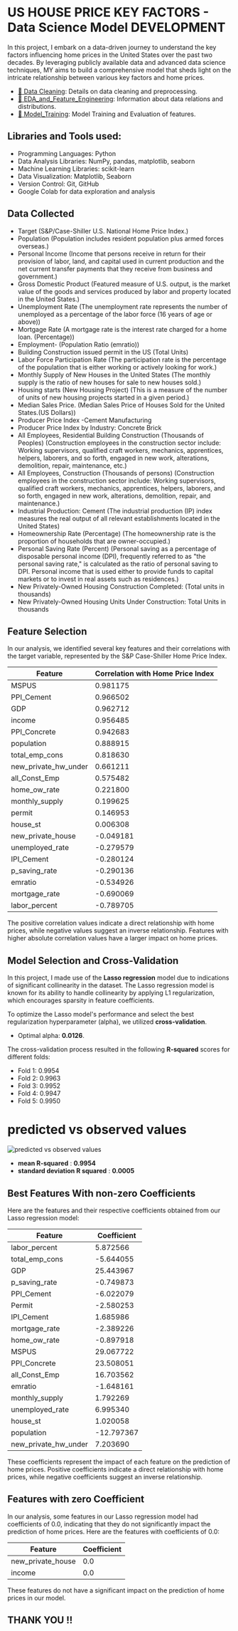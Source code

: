 # US HOUSE PRICE KEY FACTORS - Data Science Model DEVELOPMENT 

In this project, I embark on a data-driven journey to understand the key factors influencing home prices in the United States over the past two decades. By leveraging publicly available data and advanced data science techniques, MY aims to build a comprehensive model that sheds light on the intricate relationship between various key factors and home prices.

- [🔗 Data Cleaning](https://colab.research.google.com/drive/1YoTJzHTePaPhwS-DM2VneieLBCxyJOAR?usp=sharing): Details on data cleaning and preprocessing.
- [🔗 EDA_and_Feature_Engineering](https://colab.research.google.com/drive/1ExOaY0WC44ibqWGv7AvZlxaca0onzswg?usp=sharing): Information about data relations and distributions.
- [🔗 Model_Training](https://colab.research.google.com/drive/1VPxb8e7U6ktcoJhh0qqjrIpFhDkhvroF?usp=sharing): Model Training and Evaluation of features.


## Libraries and Tools used:

- Programming Languages: Python
- Data Analysis Libraries: NumPy, pandas, matplotlib, seaborn
- Machine Learning Libraries: scikit-learn
- Data Visualization: Matplotlib, Seaborn
- Version Control: Git, GitHub
- Google Colab for data exploration and analysis

## Data Collected

- Target (S&P/Case-Shiller U.S. National Home Price Index.)
- Population (Population includes resident population plus armed forces overseas.)
- Personal Income (Income that persons receive in return for their provision of labor, land, and capital used in
current production and the net current transfer payments that they receive from business and government.)
- Gross Domestic Product (Featured measure of U.S. output, is the market value of the goods and services produced by labor and property located in the United States.)
- Unemployment Rate (The unemployment rate represents the number of unemployed as a percentage of the labor force (16 years of age or above))
- Mortgage Rate (A mortgage rate is the interest rate charged for a home loan. (Percentage))
- Employment- (Population Ratio (emratio))
- Building Construction issued permit in the US (Total Units)
- Labor Force Participation Rate (The participation rate is the percentage of the population that is either working or actively looking for work.)
- Monthly Supply of New Houses in the United States (The monthly supply is the ratio of new houses for sale to new houses sold.)
- Housing starts (New Housing Project) (This is a measure of the number of units of new housing projects started in a given period.)
- Median Sales Price. (Median Sales Price of Houses Sold for the United States.(US Dollars))
- Producer Price Index -Cement Manufacturing
- Producer Price Index by Industry: Concrete Brick
- All Employees, Residential Building Construction (Thousands of Peoples)
(Construction employees in the construction sector include: Working supervisors, qualified craft workers, mechanics,
apprentices, helpers, laborers, and so forth, engaged in new work, alterations, demolition, repair, maintenance, etc.)
- All Employees, Construction (Thousands of persons)
(Construction employees in the construction sector include: Working supervisors, qualified craft workers, mechanics,
apprentices, helpers, laborers, and so forth, engaged in new work, alterations, demolition, repair, and maintenance.)
- Industrial Production: Cement
(The industrial production (IP) index measures the real output of all relevant establishments located in the United States)
- Homeownership Rate (Percentage)
(The homeownership rate is the proportion of households that are owner-occupied.)
- Personal Saving Rate (Percent)
(Personal saving as a percentage of disposable personal income (DPI), frequently referred to as "the personal
saving rate," is calculated as the ratio of personal saving to DPI. Personal income that is used either to provide
funds to capital markets or to invest in real assets such as residences.)
- New Privately-Owned Housing Construction Completed: (Total units in thousands)
- New Privately-Owned Housing Units Under Construction: Total Units in thousands

## Feature Selection

In our analysis, we identified several key features and their correlations with the target variable, represented by the S&P Case-Shiller Home Price Index.

| Feature                | Correlation with Home Price Index |
|------------------------|-----------------------------|
| MSPUS                  | 0.981175                    |
| PPI_Cement             | 0.966502                    |
| GDP                    | 0.962712                    |
| income                 | 0.956485                    |
| PPI_Concrete           | 0.942683                    |
| population             | 0.888915                    |
| total_emp_cons         | 0.818630                    |
| new_private_hw_under   | 0.661211                    |
| all_Const_Emp          | 0.575482                    |
| home_ow_rate           | 0.221800                    |
| monthly_supply         | 0.199625                    |
| permit                 | 0.146953                    |
| house_st               | 0.006308                    |
| new_private_house      | -0.049181                   |
| unemployed_rate        | -0.279579                   |
| IPI_Cement             | -0.280124                   |
| p_saving_rate          | -0.290136                   |
| emratio                | -0.534926                   |
| mortgage_rate          | -0.690069                   |
| labor_percent          | -0.789705                   |

The positive correlation values indicate a direct relationship with home prices, while negative values suggest an inverse relationship. Features with higher absolute correlation values have a larger impact on home prices.

## Model Selection and Cross-Validation

In this project, I made use of the **Lasso regression** model due to indications of significant collinearity in the dataset. The Lasso regression model is known for its ability to handle collinearity by applying L1 regularization, which encourages sparsity in feature coefficients.

To optimize the Lasso model's performance and select the best regularization hyperparameter (alpha), we utilized **cross-validation**.

- Optimal alpha: **0.0126**.

The cross-validation process resulted in the following **R-squared** scores for different folds:
- Fold 1: 0.9954
- Fold 2: 0.9963
- Fold 3: 0.9952
- Fold 4: 0.9947
- Fold 5: 0.9950
  
# predicted vs observed values
![predicted vs  observed values](https://github.com/picoders1/Forecasting-Influencial-Factors-of-US-Housing-Prices-with-Data-Science-/assets/87698874/42d9526c-3a4e-47b2-abee-4526376a5273)


- **mean R-squared** : **0.9954**
- **standard deviation R squared** : **0.0005**

## Best Features With non-zero Coefficients

Here are the features and their respective coefficients obtained from our Lasso regression model:

| Feature                | Coefficient  |
|------------------------|--------------|
| labor_percent          | 5.872566     |
| total_emp_cons         | -5.644055    |
| GDP                    | 25.443967    |
| p_saving_rate          | -0.749873    |
| PPI_Cement             | -6.022079    |
| Permit                 | -2.580253    |
| IPI_Cement             | 1.685986     |
| mortgage_rate          | -2.389226    |
| home_ow_rate           | -0.897918    |
| MSPUS                  | 29.067722    |
| PPI_Concrete           | 23.508051    |
| all_Const_Emp          | 16.703562    |
| emratio                | -1.648161    |
| monthly_supply         | 1.792269     |
| unemployed_rate        | 6.995340     |
| house_st               | 1.020058     |
| population             | -12.797367   |
| new_private_hw_under   | 7.203690     |

These coefficients represent the impact of each feature on the prediction of home prices. Positive coefficients indicate a direct relationship with home prices, while negative coefficients suggest an inverse relationship.

## Features with zero Coefficient

In our analysis, some features in our Lasso regression model had coefficients of 0.0, indicating that they do not significantly impact the prediction of home prices. Here are the features with coefficients of 0.0:

| Feature               | Coefficient  |
|-----------------------|--------------|
| new_private_house     | 0.0          |
| income                | 0.0          |

These features do not have a significant impact on the prediction of home prices in our model.

## THANK YOU !!


